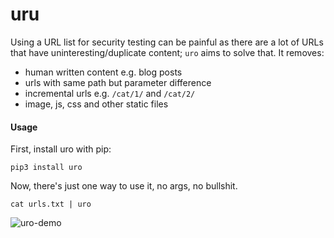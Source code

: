 # uru
Using a URL list for security testing can be painful as there are a lot of URLs that have uninteresting/duplicate content; `uro` aims to solve that. It removes:
- human written content e.g. blog posts
- urls with same path but parameter difference
- incremental urls e.g. `/cat/1/` and `/cat/2/`
- image, js, css and other static files
 
#### Usage
First, install uro with pip:
```
pip3 install uro
```
Now, there's just one way to use it, no args, no bullshit.
```
cat urls.txt | uro
```

![uro-demo](https://i.ibb.co/x2tWCC5/uro-demo.png)
